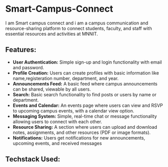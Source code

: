 # Smart-Campus-Connect
I am Smart campus connect and i am a campus communication and resource-sharing platform to connect students, faculty, and staff with essential resources and activities at MNNIT.
## Features:

 -  __User Authentication:__ Simple sign-up and login functionality with email and password.
 - __Profile Creation:__ Users can create profiles with basic information like name,registeration number, department, and year.
 - __Announcements Feed:__ A basic feed where campus announcements can be shared, viewable by all users.
 - __Search:__ Basic search functionality to find posts or users by name or department.
 - __Events and Calendar:__ An events page where users can view and RSVP to upcoming campus events, with a calendar view option.
 - __Messaging System:__ Simple, real-time chat or message functionality allowing users to connect with each other.
 - __Resource Sharing:__ A section where users can upload and download notes, assignments, and other resources (PDF or image formats).
 - __Notifications:__ Users get notifications for new announcements, upcoming events, and received messages

  ## Techstack Used:
  
